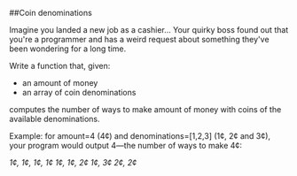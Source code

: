 ##Coin denominations

Imagine you landed a new job as a cashier...
Your quirky boss found out that you're a programmer and has a weird request about something they've been wondering for a long time.

Write a function that, given:

* an amount of money
* an array of coin denominations

computes the number of ways to make amount of money with coins of the available denominations.

Example: for amount=4 (4¢) and denominations=[1,2,3] (1¢, 2¢ and 3¢), your program would output 4—the number of ways to make 4¢:

*1¢, 1¢, 1¢, 1¢
1¢, 1¢, 2¢
1¢, 3¢
2¢, 2¢*
